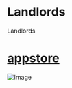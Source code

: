 # Landlords
Landlords  
# [appstore](https://itunes.apple.com/cn/app/%E6%89%AB%E9%9B%B7-by-wind/id1368715818?mt=8)  
![Image](https://raw.githubusercontent.com/aschen518/Landlords/master/jt1.png)
